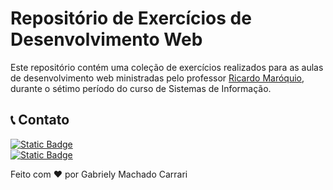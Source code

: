 # Repositório de Exercícios de Desenvolvimento Web

Este repositório contém uma coleção de exercícios realizados para as aulas de desenvolvimento web ministradas pelo professor [Ricardo Maróquio](https://www.youtube.com/c/ricardomaroquio), durante o sétimo período do curso de Sistemas de Informação.


## 📞 Contato
[![Static Badge](https://img.shields.io/badge/Gabriely%20Carrari-%230A66C2?logo=linkedIn&link=https%3A%2F%2Fwww.linkedin.com%2Fin%2Fgabriely-carrari%2F)](https://www.linkedin.com/in/gabriely-carrari/)<br>
[![Static Badge](https://img.shields.io/badge/gabrielycarrari%40gmail.com-%23EA4335?logo=gmail&logoColor=white&link=mailto%3Agabrielycarrari%40gmail.com)](mailto:gabrielycarrari@gmail.com)


Feito com ❤️ por Gabriely Machado Carrari </br>
